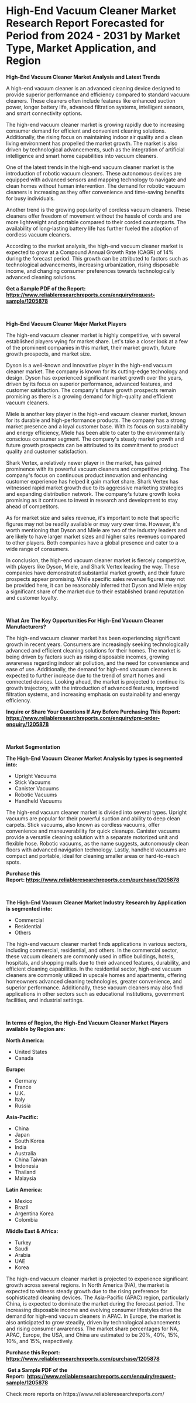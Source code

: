 <p><h1>High-End Vacuum Cleaner Market Research Report Forecasted for Period from 2024 -  2031 by Market Type, Market Application, and Region</h1></p><p><strong>High-End Vacuum Cleaner Market Analysis and Latest Trends</strong></p>
<p><p>A high-end vacuum cleaner is an advanced cleaning device designed to provide superior performance and efficiency compared to standard vacuum cleaners. These cleaners often include features like enhanced suction power, longer battery life, advanced filtration systems, intelligent sensors, and smart connectivity options.</p><p>The high-end vacuum cleaner market is growing rapidly due to increasing consumer demand for efficient and convenient cleaning solutions. Additionally, the rising focus on maintaining indoor air quality and a clean living environment has propelled the market growth. The market is also driven by technological advancements, such as the integration of artificial intelligence and smart home capabilities into vacuum cleaners.</p><p>One of the latest trends in the high-end vacuum cleaner market is the introduction of robotic vacuum cleaners. These autonomous devices are equipped with advanced sensors and mapping technology to navigate and clean homes without human intervention. The demand for robotic vacuum cleaners is increasing as they offer convenience and time-saving benefits for busy individuals.</p><p>Another trend is the growing popularity of cordless vacuum cleaners. These cleaners offer freedom of movement without the hassle of cords and are more lightweight and portable compared to their corded counterparts. The availability of long-lasting battery life has further fueled the adoption of cordless vacuum cleaners.</p><p>According to the market analysis, the high-end vacuum cleaner market is expected to grow at a Compound Annual Growth Rate (CAGR) of 14% during the forecast period. This growth can be attributed to factors such as technological advancements, increasing urbanization, rising disposable income, and changing consumer preferences towards technologically advanced cleaning solutions.</p></p>
<p><strong>Get a Sample PDF of the Report:&nbsp; <a href="https://www.reliableresearchreports.com/enquiry/request-sample/1205878">https://www.reliableresearchreports.com/enquiry/request-sample/1205878</a></strong></p>
<p>&nbsp;</p>
<p><strong>High-End Vacuum Cleaner Major Market Players</strong></p>
<p><p>The high-end vacuum cleaner market is highly competitive, with several established players vying for market share. Let's take a closer look at a few of the prominent companies in this market, their market growth, future growth prospects, and market size.</p><p>Dyson is a well-known and innovative player in the high-end vacuum cleaner market. The company is known for its cutting-edge technology and design. Dyson has experienced significant market growth over the years, driven by its focus on superior performance, advanced features, and customer satisfaction. The company's future growth prospects remain promising as there is a growing demand for high-quality and efficient vacuum cleaners.</p><p>Miele is another key player in the high-end vacuum cleaner market, known for its durable and high-performance products. The company has a strong market presence and a loyal customer base. With its focus on sustainability and energy efficiency, Miele has been able to cater to the environmentally conscious consumer segment. The company's steady market growth and future growth prospects can be attributed to its commitment to product quality and customer satisfaction.</p><p>Shark Vertex, a relatively newer player in the market, has gained prominence with its powerful vacuum cleaners and competitive pricing. The company's focus on continuous product innovation and enhancing customer experience has helped it gain market share. Shark Vertex has witnessed rapid market growth due to its aggressive marketing strategies and expanding distribution network. The company's future growth looks promising as it continues to invest in research and development to stay ahead of competitors.</p><p>As for market size and sales revenue, it's important to note that specific figures may not be readily available or may vary over time. However, it's worth mentioning that Dyson and Miele are two of the industry leaders and are likely to have larger market sizes and higher sales revenues compared to other players. Both companies have a global presence and cater to a wide range of consumers.</p><p>In conclusion, the high-end vacuum cleaner market is fiercely competitive, with players like Dyson, Miele, and Shark Vertex leading the way. These companies have demonstrated substantial market growth, and their future prospects appear promising. While specific sales revenue figures may not be provided here, it can be reasonably inferred that Dyson and Miele enjoy a significant share of the market due to their established brand reputation and customer loyalty.</p></p>
<p>&nbsp;</p>
<p><strong>What Are The Key Opportunities For High-End Vacuum Cleaner Manufacturers?</strong></p>
<p><p>The high-end vacuum cleaner market has been experiencing significant growth in recent years. Consumers are increasingly seeking technologically advanced and efficient cleaning solutions for their homes. The market is being driven by factors such as rising disposable incomes, growing awareness regarding indoor air pollution, and the need for convenience and ease of use. Additionally, the demand for high-end vacuum cleaners is expected to further increase due to the trend of smart homes and connected devices. Looking ahead, the market is projected to continue its growth trajectory, with the introduction of advanced features, improved filtration systems, and increasing emphasis on sustainability and energy efficiency.</p></p>
<p><strong>Inquire or Share Your Questions If Any Before Purchasing This Report: <a href="https://www.reliableresearchreports.com/enquiry/pre-order-enquiry/1205878">https://www.reliableresearchreports.com/enquiry/pre-order-enquiry/1205878</a></strong></p>
<p>&nbsp;</p>
<p><strong>Market Segmentation</strong></p>
<p><strong>The High-End Vacuum Cleaner Market Analysis by types is segmented into:</strong></p>
<p><ul><li>Upright Vacuums</li><li>Stick Vacuums</li><li>Canister Vacuums</li><li>Robotic Vacuums</li><li>Handheld Vacuums</li></ul></p>
<p><p>The high-end vacuum cleaner market is divided into several types. Upright vacuums are popular for their powerful suction and ability to deep clean carpets. Stick vacuums, also known as cordless vacuums, offer convenience and maneuverability for quick cleanups. Canister vacuums provide a versatile cleaning solution with a separate motorized unit and flexible hose. Robotic vacuums, as the name suggests, autonomously clean floors with advanced navigation technology. Lastly, handheld vacuums are compact and portable, ideal for cleaning smaller areas or hard-to-reach spots.</p></p>
<p><strong>Purchase this Report:&nbsp;<a href="https://www.reliableresearchreports.com/purchase/1205878">https://www.reliableresearchreports.com/purchase/1205878</a></strong></p>
<p>&nbsp;</p>
<p><strong>The High-End Vacuum Cleaner Market Industry Research by Application is segmented into:</strong></p>
<p><ul><li>Commercial</li><li>Residential</li><li>Others</li></ul></p>
<p><p>The high-end vacuum cleaner market finds applications in various sectors, including commercial, residential, and others. In the commercial sector, these vacuum cleaners are commonly used in office buildings, hotels, hospitals, and shopping malls due to their advanced features, durability, and efficient cleaning capabilities. In the residential sector, high-end vacuum cleaners are commonly utilized in upscale homes and apartments, offering homeowners advanced cleaning technologies, greater convenience, and superior performance. Additionally, these vacuum cleaners may also find applications in other sectors such as educational institutions, government facilities, and industrial settings.</p></p>
<p>&nbsp;</p>
<p><strong>In terms of Region, the High-End Vacuum Cleaner Market Players available by Region are:</strong></p>
<p>
    <p> <strong> North America: </strong>
        <ul>
            <li>United States</li>
            <li>Canada</li>
        </ul>
        </p> 
    <p> <strong> Europe: </strong>
        <ul>
            <li>Germany</li>
            <li>France</li>
            <li>U.K.</li>
            <li>Italy</li>
            <li>Russia</li>
        </ul>
        </p> 
    <p> <strong> Asia-Pacific: </strong>
        <ul>
            <li>China</li>
            <li>Japan</li>
            <li>South Korea</li>
            <li>India</li>
            <li>Australia</li>
            <li>China Taiwan</li>
            <li>Indonesia</li>
            <li>Thailand</li>
            <li>Malaysia</li>
        </ul>
        </p> 
    <p> <strong> Latin America: </strong>
        <ul>
            <li>Mexico</li>
            <li>Brazil</li>
            <li>Argentina Korea</li>
            <li>Colombia</li>
        </ul>
        </p> 
    <p> <strong> Middle East & Africa: </strong>
        <ul>
            <li>Turkey</li>
            <li>Saudi</li>
            <li>Arabia</li>
            <li>UAE</li>
            <li>Korea</li>
        </ul>
    </p>
    </p>
<p><p>The high-end vacuum cleaner market is projected to experience significant growth across several regions. In North America (NA), the market is expected to witness steady growth due to the rising preference for sophisticated cleaning devices. The Asia-Pacific (APAC) region, particularly China, is expected to dominate the market during the forecast period. The increasing disposable income and evolving consumer lifestyles drive the demand for high-end vacuum cleaners in APAC. In Europe, the market is also anticipated to grow steadily, driven by technological advancements and rising consumer awareness. The market share percentages for NA, APAC, Europe, the USA, and China are estimated to be 20%, 40%, 15%, 10%, and 15%, respectively.</p></p>
<p><strong>Purchase this Report: <a href="https://www.reliableresearchreports.com/purchase/1205878">https://www.reliableresearchreports.com/purchase/1205878</a></strong></p>
<p>&nbsp;<strong>Get a Sample PDF of the Report:&nbsp;&nbsp;<a href="https://www.reliableresearchreports.com/enquiry/request-sample/1205878">https://www.reliableresearchreports.com/enquiry/request-sample/1205878</a></strong></p>
<p><strong></strong></p>
<p>Check more reports on https://www.reliableresearchreports.com/</p>
